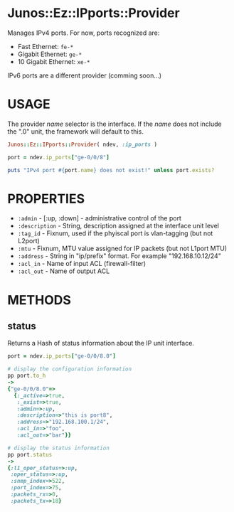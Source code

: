 # Junos::Ez::IPports::Provider

Manages IPv4 ports.  For now, ports recognized are:

  - Fast Ethernet: `fe-*`
  - Gigabit Ethernet: `ge-*`
  - 10 Gigabit Ethernet: `xe-*`

IPv6 ports are a different provider (comming soon...)

# USAGE

The provider *name* selector is the interface.  If the *name* does not include the ".0" unit, the framework will default to this.

```ruby
Junos::Ez::IPports::Provider( ndev, :ip_ports )

port = ndev.ip_ports["ge-0/0/8"]

puts "IPv4 port #{port.name} does not exist!" unless port.exists?
```

# PROPERTIES

  - `:admin` - [:up, :down] - administrative control of the port
  - `:description` - String, description assigned at the interface unit level
  - `:tag_id` - Fixnum, used if the phyiscal port is vlan-tagging (but not L2port)
  - `:mtu` - Fixnum, MTU value assigned for IP packets (but not L1port MTU)
  - `:address` - String in "ip/prefix" format.  For example "192.168.10.12/24"
  - `:acl_in` - Name of input ACL (firewall-filter)
  - `:acl_out` - Name of output ACL

# METHODS

## status

Returns a Hash of status information about the IP unit interface.
```ruby
port = ndev.ip_ports["ge-0/0/8.0"]

# display the configuration information
pp port.to_h
-> 
{"ge-0/0/8.0"=>
  {:_active=>true,
   :_exist=>true,
   :admin=>:up,
   :description=>"this is port8",
   :address=>"192.168.100.1/24",
   :acl_in=>"foo",
   :acl_out=>"bar"}}

# display the status information
pp port.status
-> 
{:l1_oper_status=>:up,
 :oper_status=>:up,
 :snmp_index=>522,
 :port_index=>75,
 :packets_rx=>0,
 :packets_tx=>18}
```
